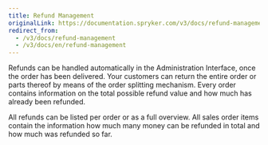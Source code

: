 ```yaml
---
title: Refund Management
originalLink: https://documentation.spryker.com/v3/docs/refund-management
redirect_from:
  - /v3/docs/refund-management
  - /v3/docs/en/refund-management
---
```


Refunds can be handled automatically in the Administration Interface, once the order has been delivered. Your customers can return the entire order or parts thereof by means of the order splitting mechanism. Every order contains information on the total possible refund value and how much has already been refunded.

All refunds can be listed per order or as a full overview. All sales order items contain the information how much many money can be refunded in total and how much was refunded so far.
